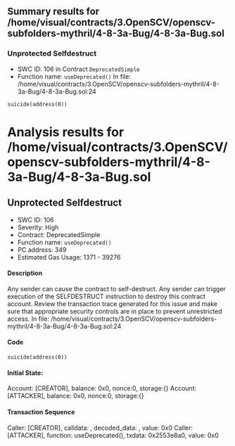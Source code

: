 ## Summary results for /home/visual/contracts/3.OpenSCV/openscv-subfolders-mythril/4-8-3a-Bug/4-8-3a-Bug.sol
### Unprotected Selfdestruct
- SWC ID: 106 in Contract `DeprecatedSimple`
- Function name: `useDeprecated()`
In file: /home/visual/contracts/3.OpenSCV/openscv-subfolders-mythril/4-8-3a-Bug/4-8-3a-Bug.sol:24
```
suicide(address(0))
```
# Analysis results for /home/visual/contracts/3.OpenSCV/openscv-subfolders-mythril/4-8-3a-Bug/4-8-3a-Bug.sol

## Unprotected Selfdestruct
- SWC ID: 106
- Severity: High
- Contract: DeprecatedSimple
- Function name: `useDeprecated()`
- PC address: 349
- Estimated Gas Usage: 1371 - 39276

#### Description

Any sender can cause the contract to self-destruct.
Any sender can trigger execution of the SELFDESTRUCT instruction to destroy this contract account. Review the transaction trace generated for this issue and make sure that appropriate security controls are in place to prevent unrestricted access.
In file: /home/visual/contracts/3.OpenSCV/openscv-subfolders-mythril/4-8-3a-Bug/4-8-3a-Bug.sol:24

#### Code

```
suicide(address(0))
```

#### Initial State:

Account: [CREATOR], balance: 0x0, nonce:0, storage:{}
Account: [ATTACKER], balance: 0x0, nonce:0, storage:{}

#### Transaction Sequence

Caller: [CREATOR], calldata: , decoded_data: , value: 0x0
Caller: [ATTACKER], function: useDeprecated(), txdata: 0x2553e8a0, value: 0x0


